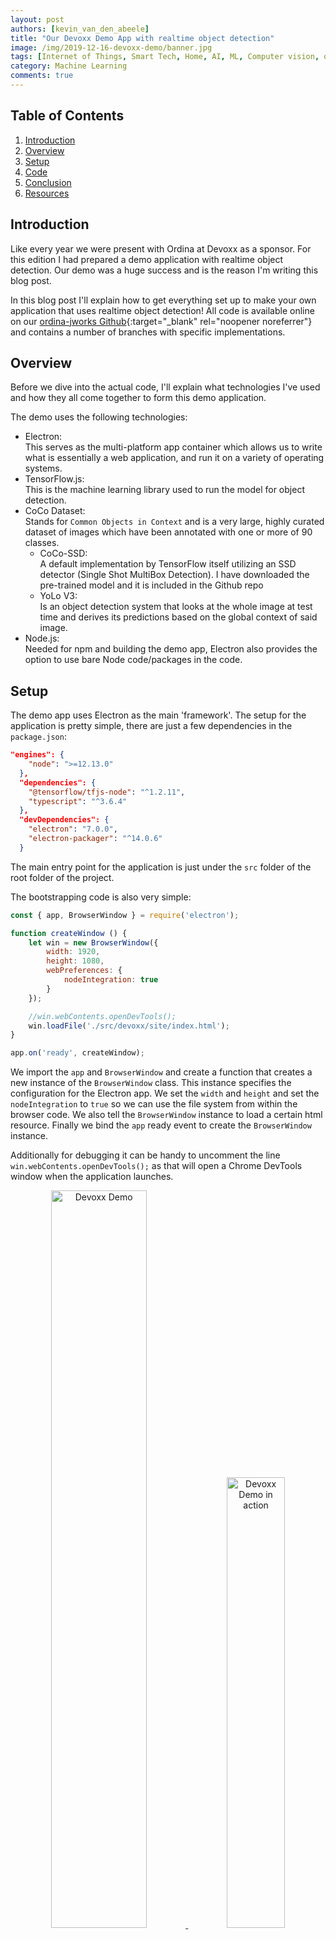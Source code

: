 ```yaml
---
layout: post
authors: [kevin_van_den_abeele]
title: "Our Devoxx Demo App with realtime object detection"
image: /img/2019-12-16-devoxx-demo/banner.jpg
tags: [Internet of Things, Smart Tech, Home, AI, ML, Computer vision, object detection, electron]
category: Machine Learning
comments: true
---
```

<link rel="stylesheet" href="https://cdnjs.cloudflare.com/ajax/libs/lightbox2/2.9.0/css/lightbox.css" />
<link rel="stylesheet" href="https://cdn.jsdelivr.net/npm/bootstrap-grid-only@1.0.0/bootstrap.css" />

<script src="https://cdnjs.cloudflare.com/ajax/libs/jquery/3.2.1/jquery.min.js"></script>
<script src="https://cdnjs.cloudflare.com/ajax/libs/lightbox2/2.9.0/js/lightbox.min.js"></script>
<script src="https://cdn.jsdelivr.net/npm/bootstrap-grid-only@1.0.0/index.min.js"></script>

## Table of Contents

1. [Introduction](#introduction)
2. [Overview](#overview)
3. [Setup](#setup)
4. [Code](#code)
5. [Conclusion](#conclusion)
6. [Resources](#resources)

## Introduction

Like every year we were present with Ordina at Devoxx as a sponsor.
For this edition I had prepared a demo application with realtime object detection.
Our demo was a huge success and is the reason I'm writing this blog post.

In this blog post I'll explain how to get everything set up to make your own application that uses realtime object detection!
All code is available online on our [ordina-jworks Github](https://github.com/ordina-jworks/devoxx-webcam-ml){:target="_blank" rel="noopener noreferrer"} and contains a number of branches with specific implementations.

## Overview

Before we dive into the actual code, I'll explain what technologies I've used and how they all come together to form this demo application.

The demo uses the following technologies:

- Electron: <br/>
  This serves as the multi-platform app container which allows us to write what is essentially a web application, and run it on a variety of operating systems.
- TensorFlow.js: <br/>
  This is the machine learning library used to run the model for object detection.
- CoCo Dataset: <br/>
  Stands for `Common Objects in Context` and is a very large, highly curated dataset of images which have been annotated with one or more of 90 classes.
  - CoCo-SSD: <br/>
    A default implementation by TensorFlow itself utilizing an SSD detector (Single Shot MultiBox Detection).
    I have downloaded the pre-trained model and it is included in the Github repo
  - YoLo V3: <br/>
    Is an object detection system that looks at the whole image at test time and derives its predictions based on the global context of said image.
- Node.js: <br/>
  Needed for npm and building the demo app, Electron also provides the option to use bare Node code/packages in the code.
  

## Setup

The demo app uses Electron as the main 'framework'.
The setup for the application is pretty simple, there are just a few dependencies in the `package.json`:

```json
"engines": {
    "node": ">=12.13.0"
  },
  "dependencies": {
    "@tensorflow/tfjs-node": "^1.2.11",
    "typescript": "^3.6.4"
  },
  "devDependencies": {
    "electron": "7.0.0",
    "electron-packager": "^14.0.6"
  }
```

The main entry point for the application is just under the `src` folder of the root folder of the project.

The bootstrapping code is also very simple:

``` javascript
const { app, BrowserWindow } = require('electron');

function createWindow () {
    let win = new BrowserWindow({
        width: 1920,
        height: 1080,
        webPreferences: {
            nodeIntegration: true
        }
    });

    //win.webContents.openDevTools();
    win.loadFile('./src/devoxx/site/index.html');
}

app.on('ready', createWindow);
```

We import the `app` and `BrowserWindow` and create a function that creates a new instance of the `BrowserWindow` class.
This instance specifies the configuration for the Electron app.
We set the `width` and `height` and set the `nodeIntegration` to `true` so we can use the file system from within the browser code.
We also tell the `BrowserWindow` instance to load a certain html resource.
Finally we bind the `app` ready event to create the `BrowserWindow` instance.

Additionally for debugging it can be handy to uncomment the line `win.webContents.openDevTools();` as that will open a Chrome DevTools window when the application launches.

<div style="text-align: center; margin: 0px auto;">
    <a href="{{ '/img/2019-12-16-devoxx-demo/demo.jpg' | prepend: site.baseurl }}" data-lightbox="ui" data-title="Devoxx Demo">
        <img alt="Devoxx Demo" src="{{ '/img/2019-12-16-devoxx-demo/demo.jpg' | prepend: site.baseurl }}" class="image fit" style="margin:0px auto; width: 55%; display: inline-block;">
    </a>
    <a href="{{ '/img/2019-12-16-devoxx-demo/devoxx-demo.jpg' | prepend: site.baseurl }}" data-lightbox="ui" data-title="Devoxx Demo in action">
        <img alt="Devoxx Demo in action" src="{{ '/img/2019-12-16-devoxx-demo/devoxx-demo.jpg' | prepend: site.baseurl }}" class="image fit" style="margin:0px auto; width: 43%; display: inline-block;">
    </a>
</div>

## Code

The basic code is not too difficult:

``` javascript
window.onload = async () => {
    const detector = await Loader.loadCoco(false, path.resolve(__dirname, '../../../'));
    const stream = await navigator.mediaDevices
        .getUserMedia({
            video: {
                width: 1280,
                height: 720,
                frameRate: framerate
            }
        });

    let video = document.querySelector('video');
    video.srcObject = stream;
    video.onloadedmetadata = () => {
        video.play();
    };

    const canvas = document.querySelector('canvas');
    canvas.width = 1280;
    canvas.height = 720;
    const context = canvas.getContext('2d');
    context.drawImage(video, 0, 0, canvas.width, canvas.height);

    await update(video, canvas, context, detector);
};
```

Once the page is loaded we create our detector instance.
This will be used to feed in the image data from the webcam.
We also need to fetch a video stream from the webcam, in this example at 720P, as that's the max resolution for my webcam.
Please note that a higher resolution will require considerably more processing power.
After we have a stream, we fetch the `video` tag from the page, assign the stream to it and let it play.
We also get our canvas in which we will display the actual video output, the video tag itself is hidden.
The canvas allows us to annotate the image with a bounding box and some extra information about the detected objects.
Finally we call the `update` method which will be called for each update.

``` javascript
async function update(video, canvas, context, detector) {
    context.drawImage(video, 0, 0, canvas.width, canvas.height);

    const detectedClasses = await detector.detect(canvas);
    Loader.anotateCanvas(canvas, detectedClasses);
    updateList(detectedClasses);

    if (enableLiveUpdate) {
        setTimeout(update, 1000 / framerate, video, canvas, context, detector);
    }
}
```
This function will function as our update loop/tick.
We draw the image to the canvas, just as it was seen by the webcam.
We then pass the canvas into the detector which will detect any objects in the image data contained in the canvas.
This returns an array of detected classes which contain the type of objects, the score and a bounding box.
That information is fed to a utility method that will annotate the canvas with a red rectangle with the coordinates of the bounding and the type of object with its score.
The update function will be called again with a very basic (and very limited) framerate timeout.

There is other code, mainly in the `coco` folder which is mostly taken from the [default google implementation](https://github.com/tensorflow/tfjs-models/tree/master/coco-ssd){:target="_blank" rel="noopener noreferrer"} and modified to match the needs of this application.
One thing worth noting is the changes required to a small piece of code to make the model work faster by allowing it to work asynchronously:
```typescript
    const [maxScores, classes] = this.calculateMaxScores(scores, result[0].shape[1], result[0].shape[2]);

    const indexTensor = tf.tidy(() => {
        const boxes2 = tf.tensor2d(boxes, [result[1].shape[1], result[1].shape[3]]);
        return tf.image.nonMaxSuppression(boxes2, maxScores, maxNumBoxes, 0.5, 0.5);
    });

    const indexes = indexTensor.dataSync() as Float32Array;
    indexTensor.dispose();
```

Needs to be changed into:

```typescript
    const [maxScores, classes] = this.calculateMaxScores(scores, result[0].shape[1], result[0].shape[2]);

    const boxes2 = tf.tensor2d(boxes, [result[1].shape[1], result[1].shape[3]]);
    const temp = await tf.image.nonMaxSuppressionAsync(boxes2, maxScores, maxNumBoxes, 0.5, 0.5);
    const indexTensor = tf.tidy(() => {
        return temp;
    });

    const indexes = indexTensor.dataSync() as Float32Array;
    indexTensor.dispose();
```

Because the `tf.image.nonMaxSuppressionAsync`returns a `Promise` the replacement is not as simple as just replacing the method call to the async variant.
This however is the only big change that needs to be done (apart from changing some dependencies) to get the application working with full WebGL acceleration.

The application is actually really simple and very easy to understand and tinker with. I strongly encourage you to check out the repo and have a go at getting it up and running by yourself.
The other branches contain different solutions with some tweaked code, be sure to also check those out!

## Conclusion

Making a cool demo that utilizes machine learning and pre-trained models is not at all that hard. 
Rapid prototyping with these pre-trained models allows one to quickly see if a certain strategy or desired functionality is workable and merits further development effort.
It also provides a way to get started easily in a matter that is extremely hard to master. 
Retraining or tweaking these models can be very hard and time consuming as it requires an in-depth knowledge of the matter at hand (both mathematics and the actual data).
Im my opinion these pre-trained models and other machine learning 'building blocks' provide an extremely valuable toolset for developers.

## Resources

- [Demo Github repo](https://github.com/ordina-jworks/devoxx-webcam-ml){:target="_blank" rel="noopener noreferrer"}
- [TensorFlow.js](https://www.tensorflow.org/js){:target="_blank" rel="noopener noreferrer"}
- [CoCo Dataset](http://cocodataset.org/#home){:target="_blank" rel="noopener noreferrer"}
- [tfjs-CoCo-SSD](https://github.com/tensorflow/tfjs-models/tree/master/coco-ssd){:target="_blank" rel="noopener noreferrer"}
- [YoLo](https://pjreddie.com/darknet/yolo/){:target="_blank" rel="noopener noreferrer"}
- [tfjs-YoLo-V3](https://github.com/zqingr/tfjs-yolov3/blob/master/README_EN.md){:target="_blank" rel="noopener noreferrer"}